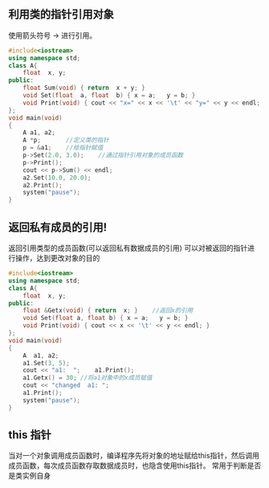 ## 利用类的指针引用对象
使用箭头符号 -> 进行引用。
``` C++
#include<iostream>
using namespace std;
class A{
	float  x, y;
public:
	float Sum(void) { return  x + y; }
	void Set(float  a, float  b) { x = a;	y = b; }
	void Print(void) { cout << "x=" << x << '\t' << "y=" << y << endl; }
};
void main(void)
{
	A a1, a2;
	A *p;		//定义类的指针
	p = &a1;	//给指针赋值
	p->Set(2.0, 3.0);    //通过指针引用对象的成员函数
	p->Print();
	cout << p->Sum() << endl;
	a2.Set(10.0, 20.0);
	a2.Print();
	system("pause");
}
```
## 返回私有成员的引用!
返回引用类型的成员函数(可以返回私有数据成员的引用)
可以对被返回的指针进行操作，达到更改对象的目的
``` C++
#include<iostream>
using namespace std;
class A{
	float  x, y;
public:
	float &Getx(void) { return  x; } 	//返回x的引用
	void Set(float a, float b) { x = a;   y = b; }
	void Print(void) { cout << x << '\t' << y << endl; }
};
void main(void)
{
	A  a1, a2;
	a1.Set(3, 5);
	cout << "a1:  ";   	a1.Print();
	a1.Getx() = 30;	//将a1对象中的x成员赋值
	cout << "changed  a1: ";
	a1.Print();
	system("pause");
}
```
## this 指针
当对一个对象调用成员函数时，编译程序先将对象的地址赋给this指针，然后调用成员函数，每次成员函数存取数据成员时，也隐含使用this指针。
常用于判断是否是类实例自身